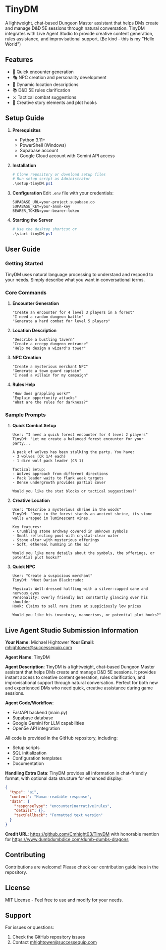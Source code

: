 # TinyDM    

A lightweight, chat-based Dungeon Master assistant that helps DMs create and manage D&D 5E sessions through natural conversation. TinyDM integrates with Live Agent Studio to provide creative content generation, rules assistance, and improvisational support.  (Be kind - this is my "Hello World")

## Features

- 🎲 Quick encounter generation
- 🎭 NPC creation and personality development
- 🏰 Dynamic location descriptions
- 📚 D&D 5E rules clarification
- ⚔️ Tactical combat suggestions
- 🌟 Creative story elements and plot hooks

## Setup Guide

1. **Prerequisites**
   - Python 3.11+
   - PowerShell (Windows)
   - Supabase account
   - Google Cloud account with Gemini API access

2. **Installation**
   ```powershell
   # Clone repository or download setup files
   # Run setup script as Administrator
   .\setup-tinyDM.ps1
   ```

3. **Configuration**
   Edit `.env` file with your credentials:
   ```env
   SUPABASE_URL=your-project.supabase.co
   SUPABASE_KEY=your-anon-key
   BEARER_TOKEN=your-bearer-token
   ```

4. **Starting the Server**
   ```powershell
   # Use the desktop shortcut or
   .\start-tinyDM.ps1
   ```

## User Guide

### Getting Started

TinyDM uses natural language processing to understand and respond to your needs. Simply describe what you want in conversational terms.

### Core Commands

1. **Encounter Generation**
   ```
   "Create an encounter for 4 level 3 players in a forest"
   "I need a random dungeon battle"
   "Generate a hard combat for level 5 players"
   ```

2. **Location Description**
   ```
   "Describe a bustling tavern"
   "Create a creepy dungeon entrance"
   "Help me design a wizard's tower"
   ```

3. **NPC Creation**
   ```
   "Create a mysterious merchant NPC"
   "Generate a town guard captain"
   "I need a villain for my campaign"
   ```

4. **Rules Help**
   ```
   "How does grappling work?"
   "Explain opportunity attacks"
   "What are the rules for darkness?"
   ```

### Sample Prompts

1. **Quick Combat Setup**
   ```
   User: "I need a quick forest encounter for 4 level 2 players"
   TinyDM: "Let me create a balanced forest encounter for your party...
   
   A pack of wolves has been stalking the party. You have:
   - 3 wolves (CR 1/4 each)
   - 1 dire wolf pack leader (CR 1)
   
   Tactical Setup:
   - Wolves approach from different directions
   - Pack leader waits to flank weak targets
   - Dense undergrowth provides partial cover
   
   Would you like the stat blocks or tactical suggestions?"
   ```

2. **Creative Location**
   ```
   User: "Describe a mysterious shrine in the woods"
   TinyDM: "Deep in the forest stands an ancient shrine, its stone walls wrapped in luminescent vines. 
   
   Key features:
   - Crumbling stone archway covered in unknown symbols
   - Small reflecting pool with crystal-clear water
   - Stone altar with mysterious offerings
   - Soft, ethereal humming in the air
   
   Would you like more details about the symbols, the offerings, or potential plot hooks?"
   ```

3. **Quick NPC**
   ```
   User: "Create a suspicious merchant"
   TinyDM: "Meet Darian Blacktrade:
   
   Physical: Well-dressed halfling with a silver-capped cane and nervous eyes
   Personality: Overly friendly but constantly glancing over his shoulder
   Hook: Claims to sell rare items at suspiciously low prices
   
   Would you like his inventory, mannerisms, or potential plot hooks?"
   ```

## Live Agent Studio Submission Information

**Your Name**: Michael Hightower
**Your Email**: mhightower@successequip.com

**Agent Name**: TinyDM

**Agent Description**: 
TinyDM is a lightweight, chat-based Dungeon Master assistant that helps DMs create and manage D&D 5E sessions. It provides instant access to creative content generation, rules clarification, and improvisational support through natural conversation. Perfect for both new and experienced DMs who need quick, creative assistance during game sessions.

**Agent Code/Workflow**:
- FastAPI backend (main.py)
- Supabase database
- Google Gemini for LLM capabilities
- Open5e API integration

All code is provided in the GitHub repository, including:
- Setup scripts
- SQL initialization
- Configuration templates
- Documentation

**Handling Extra Data**:
TinyDM provides all information in chat-friendly format, with optional data structure for enhanced display:

```json
{
  "type": "ai",
  "content": "Human-readable response",
  "data": {
    "responseType": "encounter|narrative|rules",
    "details": {},
    "textFallback": "Formatted text version"
  }
}
```

**Credit URL**: https://github.com/Cmhight03/TinyDM with honorable mention for https://www.dumbdumbdice.com/dumb-dumbs-dragons 

## Contributing

Contributions are welcome! Please check our contribution guidelines in the repository.

## License

MIT License - Feel free to use and modify for your needs.

## Support

For issues or questions:
1. Check the GitHub repository issues
2. Contact mhightower@successequip.com

